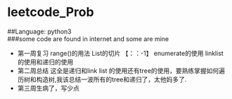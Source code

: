 # leetcode_Prob
##Language: python3  
###some code are found in internet and some are mine  
+ 第一周复习  range()的用法 List的切片 【：：-1】 enumerate的使用 linklist的使用和递归的使用
+ 第二周总结  这全是递归和link list 的使用还有tree的使用，要熟练掌握如何遍历树和构造树,我该总结一波所有的tree和递归了，太他妈多了.
+ 第三周生病了，写少点


